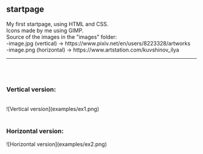 <h2>startpage</h2>
My first startpage, using HTML and CSS.<br>
Icons made by me using GIMP.<br>
Source of the images in the "images" folder:<br>
  -image.jpg (vertical) -> https://www.pixiv.net/en/users/8223328/artworks<br>
  -image.png (horizontal) -> https://www.artstation.com/kuvshinov_ilya<br>
 <hr>
 <br></br>
 <h3>Vertical version:</h3><br>
![Vertical version](examples/ex1.png)
<br></br>
<h3>Horizontal version:</h3>
![Horizontal version](examples/ex2.png)
